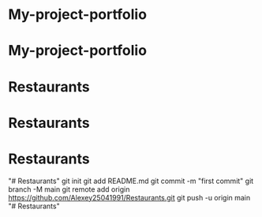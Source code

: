 # My-project-portfolio
# My-project-portfolio
# Restaurants
# Restaurants
# Restaurants
"# Restaurants"  git init git add README.md git commit -m "first commit" git branch -M main git remote add origin https://github.com/Alexey25041991/Restaurants.git git push -u origin main
"# Restaurants" 
